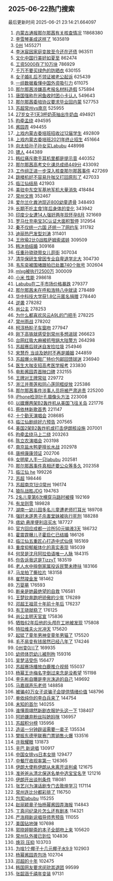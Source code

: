## 2025-06-22热门搜索 
最后更新时间 2025-06-21 23:14:21.664097 
1. [内蒙古通报那尔那茜有关核查情况](https://s.weibo.com/weibo?q=%23%E5%86%85%E8%92%99%E5%8F%A4%E9%80%9A%E6%8A%A5%E9%82%A3%E5%B0%94%E9%82%A3%E8%8C%9C%E6%9C%89%E5%85%B3%E6%A0%B8%E6%9F%A5%E6%83%85%E5%86%B5%23&t=31&band_rank=1&Refer=top) 11868380
1. [李雪琴美成这样了](https://s.weibo.com/weibo?q=%E6%9D%8E%E9%9B%AA%E7%90%B4%E7%BE%8E%E6%88%90%E8%BF%99%E6%A0%B7%E4%BA%86&t=31&band_rank=1&Refer=top) 1635819
1. [0州](https://s.weibo.com/weibo?q=0%E5%B7%9E&t=31&band_rank=1&Refer=top) 1455271
1. [李沐宸因家庭变故至今还在还债](https://s.weibo.com/weibo?q=%E6%9D%8E%E6%B2%90%E5%AE%B8%E5%9B%A0%E5%AE%B6%E5%BA%AD%E5%8F%98%E6%95%85%E8%87%B3%E4%BB%8A%E8%BF%98%E5%9C%A8%E8%BF%98%E5%80%BA&t=31&band_rank=2&Refer=top) 963511
1. [文化中国行美好如夏至](https://s.weibo.com/weibo?q=%23%E6%96%87%E5%8C%96%E4%B8%AD%E5%9B%BD%E8%A1%8C%E7%BE%8E%E5%A5%BD%E5%A6%82%E5%A4%8F%E8%87%B3%23&t=31&band_rank=3&Refer=top) 862474
1. [工资5000存了10万块](https://s.weibo.com/weibo?q=%E5%B7%A5%E8%B5%845000%E5%AD%98%E4%BA%8610%E4%B8%87%E5%9D%97&t=31&band_rank=4&Refer=top) 786929
1. [千万不要买绿色的防晒衣](https://s.weibo.com/weibo?q=%E5%8D%83%E4%B8%87%E4%B8%8D%E8%A6%81%E4%B9%B0%E7%BB%BF%E8%89%B2%E7%9A%84%E9%98%B2%E6%99%92%E8%A1%A3&t=31&band_rank=2&Refer=top) 630155
1. [女子婚礼后不领证被老公起诉](https://s.weibo.com/weibo?q=%23%E5%A5%B3%E5%AD%90%E5%A9%9A%E7%A4%BC%E5%90%8E%E4%B8%8D%E9%A2%86%E8%AF%81%E8%A2%AB%E8%80%81%E5%85%AC%E8%B5%B7%E8%AF%89%23&t=31&band_rank=5&Refer=top) 625439
1. [一组数据看懂中国外资吸引力](https://s.weibo.com/weibo?q=%23%E4%B8%80%E7%BB%84%E6%95%B0%E6%8D%AE%E7%9C%8B%E6%87%82%E4%B8%AD%E5%9B%BD%E5%A4%96%E8%B5%84%E5%90%B8%E5%BC%95%E5%8A%9B%23&t=31&band_rank=3&Refer=top) 611075
1. [那尔那茜涉嫌高考报名材料造假](https://s.weibo.com/weibo?q=%23%E9%82%A3%E5%B0%94%E9%82%A3%E8%8C%9C%E6%B6%89%E5%AB%8C%E9%AB%98%E8%80%83%E6%8A%A5%E5%90%8D%E6%9D%90%E6%96%99%E9%80%A0%E5%81%87%23&t=31&band_rank=4&Refer=top) 575894
1. [唐国强称在闲鱼收时团小卡认人](https://s.weibo.com/weibo?q=%23%E5%94%90%E5%9B%BD%E5%BC%BA%E7%A7%B0%E5%9C%A8%E9%97%B2%E9%B1%BC%E6%94%B6%E6%97%B6%E5%9B%A2%E5%B0%8F%E5%8D%A1%E8%AE%A4%E4%BA%BA%23&t=31&band_rank=4&Refer=top) 549643
1. [那尔那茜委培协议要求毕业回内蒙](https://s.weibo.com/weibo?q=%23%E9%82%A3%E5%B0%94%E9%82%A3%E8%8C%9C%E5%A7%94%E5%9F%B9%E5%8D%8F%E8%AE%AE%E8%A6%81%E6%B1%82%E6%AF%95%E4%B8%9A%E5%9B%9E%E5%86%85%E8%92%99%23&t=31&band_rank=5&Refer=top) 527753
1. [苏超常州vs南京](https://s.weibo.com/weibo?q=%23%E8%8B%8F%E8%B6%85%E5%B8%B8%E5%B7%9Evs%E5%8D%97%E4%BA%AC%23&t=31&band_rank=6&Refer=top) 525955
1. [27岁女子1天3杯奶茶抽出牛奶血](https://s.weibo.com/weibo?q=%2327%E5%B2%81%E5%A5%B3%E5%AD%901%E5%A4%A93%E6%9D%AF%E5%A5%B6%E8%8C%B6%E6%8A%BD%E5%87%BA%E7%89%9B%E5%A5%B6%E8%A1%80%23&t=31&band_rank=6&Refer=top) 494921
1. [昀牵孟绕](https://s.weibo.com/weibo?q=%E6%98%80%E7%89%B5%E5%AD%9F%E7%BB%95&t=31&band_rank=7&Refer=top) 494595
1. [酱园弄](https://s.weibo.com/weibo?q=%E9%85%B1%E5%9B%AD%E5%BC%84&t=31&band_rank=9&Refer=top) 494455
1. [上戏内蒙古委培班招收过12届学生](https://s.weibo.com/weibo?q=%23%E4%B8%8A%E6%88%8F%E5%86%85%E8%92%99%E5%8F%A4%E5%A7%94%E5%9F%B9%E7%8F%AD%E6%8B%9B%E6%94%B6%E8%BF%8712%E5%B1%8A%E5%AD%A6%E7%94%9F%23&t=31&band_rank=9&Refer=top) 492809
1. [上戏内蒙古委培班2021年终止招生](https://s.weibo.com/weibo?q=%23%E4%B8%8A%E6%88%8F%E5%86%85%E8%92%99%E5%8F%A4%E5%A7%94%E5%9F%B9%E7%8F%AD2021%E5%B9%B4%E7%BB%88%E6%AD%A2%E6%8B%9B%E7%94%9F%23&t=31&band_rank=10&Refer=top) 451664
1. [向太给孙子孙女买Labubu](https://s.weibo.com/weibo?q=%23%E5%90%91%E5%A4%AA%E7%BB%99%E5%AD%99%E5%AD%90%E5%AD%99%E5%A5%B3%E4%B9%B0Labubu%23&t=31&band_rank=11&Refer=top) 448998
1. [镖人](https://s.weibo.com/weibo?q=%E9%95%96%E4%BA%BA&t=31&band_rank=12&Refer=top) 444389
1. [韩红痛斥歌手耳机里都是提示音](https://s.weibo.com/weibo?q=%E9%9F%A9%E7%BA%A2%E7%97%9B%E6%96%A5%E6%AD%8C%E6%89%8B%E8%80%B3%E6%9C%BA%E9%87%8C%E9%83%BD%E6%98%AF%E6%8F%90%E7%A4%BA%E9%9F%B3&t=31&band_rank=13&Refer=top) 440352
1. [那尔那茜高考文化课总成绩449分](https://s.weibo.com/weibo?q=%23%E9%82%A3%E5%B0%94%E9%82%A3%E8%8C%9C%E9%AB%98%E8%80%83%E6%96%87%E5%8C%96%E8%AF%BE%E6%80%BB%E6%88%90%E7%BB%A9449%E5%88%86%23&t=31&band_rank=14&Refer=top) 433092
1. [工作组正进一步深入核查那尔那茜事件](https://s.weibo.com/weibo?q=%23%E5%B7%A5%E4%BD%9C%E7%BB%84%E6%AD%A3%E8%BF%9B%E4%B8%80%E6%AD%A5%E6%B7%B1%E5%85%A5%E6%A0%B8%E6%9F%A5%E9%82%A3%E5%B0%94%E9%82%A3%E8%8C%9C%E4%BA%8B%E4%BB%B6%23&t=31&band_rank=15&Refer=top) 427269
1. [跳楼机好不容易升咖又打回原形了](https://s.weibo.com/weibo?q=%E8%B7%B3%E6%A5%BC%E6%9C%BA%E5%A5%BD%E4%B8%8D%E5%AE%B9%E6%98%93%E5%8D%87%E5%92%96%E5%8F%88%E6%89%93%E5%9B%9E%E5%8E%9F%E5%BD%A2%E4%BA%86&t=31&band_rank=16&Refer=top) 427033
1. [临江仙结局](https://s.weibo.com/weibo?q=%E4%B8%B4%E6%B1%9F%E4%BB%99%E7%BB%93%E5%B1%80&t=31&band_rank=7&Refer=top) 421903
1. [美驻中东空军基地军机大量消失](https://s.weibo.com/weibo?q=%23%E7%BE%8E%E9%A9%BB%E4%B8%AD%E4%B8%9C%E7%A9%BA%E5%86%9B%E5%9F%BA%E5%9C%B0%E5%86%9B%E6%9C%BA%E5%A4%A7%E9%87%8F%E6%B6%88%E5%A4%B1%23&t=31&band_rank=8&Refer=top) 418484
1. [常州文旅](https://s.weibo.com/weibo?q=%23%E5%B8%B8%E5%B7%9E%E6%96%87%E6%97%85%23&t=31&band_rank=17&Refer=top) 352467
1. [爱尔兰化粪池现近800幼童遗骨](https://s.weibo.com/weibo?q=%23%E7%88%B1%E5%B0%94%E5%85%B0%E5%8C%96%E7%B2%AA%E6%B1%A0%E7%8E%B0%E8%BF%91800%E5%B9%BC%E7%AB%A5%E9%81%97%E9%AA%A8%23&t=31&band_rank=5&Refer=top) 348493
1. [长期不吃主食1年后身体的变化](https://s.weibo.com/weibo?q=%E9%95%BF%E6%9C%9F%E4%B8%8D%E5%90%83%E4%B8%BB%E9%A3%9F1%E5%B9%B4%E5%90%8E%E8%BA%AB%E4%BD%93%E7%9A%84%E5%8F%98%E5%8C%96&t=31&band_rank=6&Refer=top) 343942
1. [印度少女遭14人强奸两年现怀孕8月](https://s.weibo.com/weibo?q=%23%E5%8D%B0%E5%BA%A6%E5%B0%91%E5%A5%B3%E9%81%AD14%E4%BA%BA%E5%BC%BA%E5%A5%B8%E4%B8%A4%E5%B9%B4%E7%8E%B0%E6%80%80%E5%AD%958%E6%9C%88%23&t=31&band_rank=7&Refer=top) 321669
1. [罗马仕充电宝3C认证大面积暂停](https://s.weibo.com/weibo?q=%23%E7%BD%97%E9%A9%AC%E4%BB%95%E5%85%85%E7%94%B5%E5%AE%9D3C%E8%AE%A4%E8%AF%81%E5%A4%A7%E9%9D%A2%E7%A7%AF%E6%9A%82%E5%81%9C%23&t=31&band_rank=10&Refer=top) 312954
1. [秦不仅统一六国 还统一了网约车](https://s.weibo.com/weibo?q=%E7%A7%A6%E4%B8%8D%E4%BB%85%E7%BB%9F%E4%B8%80%E5%85%AD%E5%9B%BD%20%E8%BF%98%E7%BB%9F%E4%B8%80%E4%BA%86%E7%BD%91%E7%BA%A6%E8%BD%A6&t=31&band_rank=11&Refer=top) 311782
1. [迪丽热巴发型刘涛](https://s.weibo.com/weibo?q=%23%E8%BF%AA%E4%B8%BD%E7%83%AD%E5%B7%B4%E5%8F%91%E5%9E%8B%E5%88%98%E6%B6%9B%23&t=31&band_rank=12&Refer=top) 311401
1. [王欣瑜2比0战胜萨姆索诺娃](https://s.weibo.com/weibo?q=%23%E7%8E%8B%E6%AC%A3%E7%91%9C2%E6%AF%940%E6%88%98%E8%83%9C%E8%90%A8%E5%A7%86%E7%B4%A2%E8%AF%BA%E5%A8%83%23&t=31&band_rank=18&Refer=top) 309509
1. [韩沐伯结婚](https://s.weibo.com/weibo?q=%23%E9%9F%A9%E6%B2%90%E4%BC%AF%E7%BB%93%E5%A9%9A%23&t=31&band_rank=12&Refer=top) 309168
1. [任重孙骁骁带女儿逛街](https://s.weibo.com/weibo?q=%23%E4%BB%BB%E9%87%8D%E5%AD%99%E9%AA%81%E9%AA%81%E5%B8%A6%E5%A5%B3%E5%84%BF%E9%80%9B%E8%A1%97%23&t=31&band_rank=14&Refer=top) 307034
1. [清华保研生曾因专业自卑退学北大](https://s.weibo.com/weibo?q=%23%E6%B8%85%E5%8D%8E%E4%BF%9D%E7%A0%94%E7%94%9F%E6%9B%BE%E5%9B%A0%E4%B8%93%E4%B8%9A%E8%87%AA%E5%8D%91%E9%80%80%E5%AD%A6%E5%8C%97%E5%A4%A7%23&t=31&band_rank=15&Refer=top) 304730
1. [韦东奕被围堵跟拍已处置740个账号](https://s.weibo.com/weibo?q=%23%E9%9F%A6%E4%B8%9C%E5%A5%95%E8%A2%AB%E5%9B%B4%E5%A0%B5%E8%B7%9F%E6%8B%8D%E5%B7%B2%E5%A4%84%E7%BD%AE740%E4%B8%AA%E8%B4%A6%E5%8F%B7%23&t=31&band_rank=16&Refer=top) 302604
1. [mlxg被执行2500万](https://s.weibo.com/weibo?q=%23mlxg%E8%A2%AB%E6%89%A7%E8%A1%8C2500%E4%B8%87%23&t=31&band_rank=17&Refer=top) 300009
1. [小米 性能](https://s.weibo.com/weibo?q=%E5%B0%8F%E7%B1%B3%20%E6%80%A7%E8%83%BD&t=31&band_rank=8&Refer=top) 298618
1. [Labubu在二手市场价格暴跌](https://s.weibo.com/weibo?q=%23Labubu%E5%9C%A8%E4%BA%8C%E6%89%8B%E5%B8%82%E5%9C%BA%E4%BB%B7%E6%A0%BC%E6%9A%B4%E8%B7%8C%23&t=31&band_rank=19&Refer=top) 279377
1. [那尔那茜未在呼和浩特八中就读](https://s.weibo.com/weibo?q=%23%E9%82%A3%E5%B0%94%E9%82%A3%E8%8C%9C%E6%9C%AA%E5%9C%A8%E5%91%BC%E5%92%8C%E6%B5%A9%E7%89%B9%E5%85%AB%E4%B8%AD%E5%B0%B1%E8%AF%BB%23&t=31&band_rank=20&Refer=top) 278489
1. [华中科技大学获1.8亿元匿名捐赠](https://s.weibo.com/weibo?q=%23%E5%8D%8E%E4%B8%AD%E7%A7%91%E6%8A%80%E5%A4%A7%E5%AD%A6%E8%8E%B71.8%E4%BA%BF%E5%85%83%E5%8C%BF%E5%90%8D%E6%8D%90%E8%B5%A0%23&t=31&band_rank=18&Refer=top) 278440
1. [逆袭](https://s.weibo.com/weibo?q=%E9%80%86%E8%A2%AD&t=31&band_rank=21&Refer=top) 278282
1. [尚公主](https://s.weibo.com/weibo?q=%E5%B0%9A%E5%85%AC%E4%B8%BB&t=31&band_rank=19&Refer=top) 278253
1. [为什么都喜欢风云A9L的门把手](https://s.weibo.com/weibo?q=%23%E4%B8%BA%E4%BB%80%E4%B9%88%E9%83%BD%E5%96%9C%E6%AC%A2%E9%A3%8E%E4%BA%91A9L%E7%9A%84%E9%97%A8%E6%8A%8A%E6%89%8B%23&t=31&band_rank=20&Refer=top) 278225
1. [常州雨战](https://s.weibo.com/weibo?q=%E5%B8%B8%E5%B7%9E%E9%9B%A8%E6%88%98&t=31&band_rank=21&Refer=top) 278202
1. [柯淳杨肸子车窗吻](https://s.weibo.com/weibo?q=%E6%9F%AF%E6%B7%B3%E6%9D%A8%E8%82%B8%E5%AD%90%E8%BD%A6%E7%AA%97%E5%90%BB&t=31&band_rank=22&Refer=top) 277947
1. [刚下高铁就感受到常州多想进球](https://s.weibo.com/weibo?q=%23%E5%88%9A%E4%B8%8B%E9%AB%98%E9%93%81%E5%B0%B1%E6%84%9F%E5%8F%97%E5%88%B0%E5%B8%B8%E5%B7%9E%E5%A4%9A%E6%83%B3%E8%BF%9B%E7%90%83%23&t=31&band_rank=39&Refer=top) 266623
1. [台网红吸大麻被抓甩锅大陆警方](https://s.weibo.com/weibo?q=%23%E5%8F%B0%E7%BD%91%E7%BA%A2%E5%90%B8%E5%A4%A7%E9%BA%BB%E8%A2%AB%E6%8A%93%E7%94%A9%E9%94%85%E5%A4%A7%E9%99%86%E8%AD%A6%E6%96%B9%23&t=31&band_rank=23&Refer=top) 264298
1. [苏超赛后球迷自发捡垃圾](https://s.weibo.com/weibo?q=%23%E8%8B%8F%E8%B6%85%E8%B5%9B%E5%90%8E%E7%90%83%E8%BF%B7%E8%87%AA%E5%8F%91%E6%8D%A1%E5%9E%83%E5%9C%BE%23&t=31&band_rank=24&Refer=top) 254946
1. [宋慧乔 当谈及她时不再是婚姻](https://s.weibo.com/weibo?q=%E5%AE%8B%E6%85%A7%E4%B9%94%20%E5%BD%93%E8%B0%88%E5%8F%8A%E5%A5%B9%E6%97%B6%E4%B8%8D%E5%86%8D%E6%98%AF%E5%A9%9A%E5%A7%BB&t=31&band_rank=24&Refer=top) 244859
1. [苏超爆火拖鞋厂特价包邮回馈球迷](https://s.weibo.com/weibo?q=%23%E8%8B%8F%E8%B6%85%E7%88%86%E7%81%AB%E6%8B%96%E9%9E%8B%E5%8E%82%E7%89%B9%E4%BB%B7%E5%8C%85%E9%82%AE%E5%9B%9E%E9%A6%88%E7%90%83%E8%BF%B7%23&t=31&band_rank=25&Refer=top) 236940
1. [医生大咖支招高考医学报考](https://s.weibo.com/weibo?q=%23%E5%8C%BB%E7%94%9F%E5%A4%A7%E5%92%96%E6%94%AF%E6%8B%9B%E9%AB%98%E8%80%83%E5%8C%BB%E5%AD%A6%E6%8A%A5%E8%80%83%23&t=31&band_rank=26&Refer=top) 233830
1. [电影酱园弄首映口碑](https://s.weibo.com/weibo?q=%23%E7%94%B5%E5%BD%B1%E9%85%B1%E5%9B%AD%E5%BC%84%E9%A6%96%E6%98%A0%E5%8F%A3%E7%A2%91%23&t=31&band_rank=27&Refer=top) 232155
1. [王牌对王牌常驻](https://s.weibo.com/weibo?q=%23%E7%8E%8B%E7%89%8C%E5%AF%B9%E7%8E%8B%E7%89%8C%E5%B8%B8%E9%A9%BB%23&t=31&band_rank=25&Refer=top) 229772
1. [浙江并蒂莲和同心莲同框绽放](https://s.weibo.com/weibo?q=%23%E6%B5%99%E6%B1%9F%E5%B9%B6%E8%92%82%E8%8E%B2%E5%92%8C%E5%90%8C%E5%BF%83%E8%8E%B2%E5%90%8C%E6%A1%86%E7%BB%BD%E6%94%BE%23&t=31&band_rank=26&Refer=top) 225386
1. [那尔那茜事件涉事人员将被严肃追责](https://s.weibo.com/weibo?q=%23%E9%82%A3%E5%B0%94%E9%82%A3%E8%8C%9C%E4%BA%8B%E4%BB%B6%E6%B6%89%E4%BA%8B%E4%BA%BA%E5%91%98%E5%B0%86%E8%A2%AB%E4%B8%A5%E8%82%83%E8%BF%BD%E8%B4%A3%23&t=31&band_rank=27&Refer=top) 225200
1. [iPhone检测针孔摄像头方法](https://s.weibo.com/weibo?q=iPhone%E6%A3%80%E6%B5%8B%E9%92%88%E5%AD%94%E6%91%84%E5%83%8F%E5%A4%B4%E6%96%B9%E6%B3%95&t=31&band_rank=9&Refer=top) 223008
1. [以媒爆两架B2轰炸机从美国飞往关岛](https://s.weibo.com/weibo?q=%23%E4%BB%A5%E5%AA%92%E7%88%86%E4%B8%A4%E6%9E%B6B2%E8%BD%B0%E7%82%B8%E6%9C%BA%E4%BB%8E%E7%BE%8E%E5%9B%BD%E9%A3%9E%E5%BE%80%E5%85%B3%E5%B2%9B%23&t=31&band_rank=28&Refer=top) 221776
1. [蔡依林新歌首秀](https://s.weibo.com/weibo?q=%E8%94%A1%E4%BE%9D%E6%9E%97%E6%96%B0%E6%AD%8C%E9%A6%96%E7%A7%80&t=31&band_rank=29&Refer=top) 221147
1. [十个勤天演唱会](https://s.weibo.com/weibo?q=%23%E5%8D%81%E4%B8%AA%E5%8B%A4%E5%A4%A9%E6%BC%94%E5%94%B1%E4%BC%9A%23&t=31&band_rank=31&Refer=top) 208685
1. [临江仙剧组好六预告](https://s.weibo.com/weibo?q=%23%E4%B8%B4%E6%B1%9F%E4%BB%99%E5%89%A7%E7%BB%84%E5%A5%BD%E5%85%AD%E9%A2%84%E5%91%8A%23&t=31&band_rank=32&Refer=top) 207565
1. [美国2架B2轰炸机或打击伊朗核设施](https://s.weibo.com/weibo?q=%23%E7%BE%8E%E5%9B%BD2%E6%9E%B6B2%E8%BD%B0%E7%82%B8%E6%9C%BA%E6%88%96%E6%89%93%E5%87%BB%E4%BC%8A%E6%9C%97%E6%A0%B8%E8%AE%BE%E6%96%BD%23&t=31&band_rank=33&Refer=top) 207001
1. [昀牵孟绕马上二绕](https://s.weibo.com/weibo?q=%23%E6%98%80%E7%89%B5%E5%AD%9F%E7%BB%95%E9%A9%AC%E4%B8%8A%E4%BA%8C%E7%BB%95%23&t=31&band_rank=28&Refer=top) 203263
1. [陈立农演唱会](https://s.weibo.com/weibo?q=%E9%99%88%E7%AB%8B%E5%86%9C%E6%BC%94%E5%94%B1%E4%BC%9A&t=31&band_rank=29&Refer=top) 203198
1. [南京盐水鸭更擅长水战](https://s.weibo.com/weibo?q=%E5%8D%97%E4%BA%AC%E7%9B%90%E6%B0%B4%E9%B8%AD%E6%9B%B4%E6%93%85%E9%95%BF%E6%B0%B4%E6%88%98&t=31&band_rank=30&Refer=top) 202978
1. [唐梓康康领证](https://s.weibo.com/weibo?q=%23%E5%94%90%E6%A2%93%E5%BA%B7%E5%BA%B7%E9%A2%86%E8%AF%81%23&t=31&band_rank=31&Refer=top) 202706
1. [女明星人手一只labubu](https://s.weibo.com/weibo?q=%E5%A5%B3%E6%98%8E%E6%98%9F%E4%BA%BA%E6%89%8B%E4%B8%80%E5%8F%AAlabubu&t=31&band_rank=32&Refer=top) 202581
1. [那尔那茜事件真相还要公众等多久](https://s.weibo.com/weibo?q=%23%E9%82%A3%E5%B0%94%E9%82%A3%E8%8C%9C%E4%BA%8B%E4%BB%B6%E7%9C%9F%E7%9B%B8%E8%BF%98%E8%A6%81%E5%85%AC%E4%BC%97%E7%AD%89%E5%A4%9A%E4%B9%85%23&t=31&band_rank=33&Refer=top) 202358
1. [临江仙 he](https://s.weibo.com/weibo?q=%E4%B8%B4%E6%B1%9F%E4%BB%99%20he&t=31&band_rank=35&Refer=top) 199226
1. [苏超](https://s.weibo.com/weibo?q=%E8%8B%8F%E8%B6%85&t=31&band_rank=36&Refer=top) 198446
1. [苏超南京1比0常州](https://s.weibo.com/weibo?q=%23%E8%8B%8F%E8%B6%85%E5%8D%97%E4%BA%AC1%E6%AF%940%E5%B8%B8%E5%B7%9E%23&t=31&band_rank=37&Refer=top) 196174
1. [狼队战胜JDG](https://s.weibo.com/weibo?q=%23%E7%8B%BC%E9%98%9F%E6%88%98%E8%83%9CJDG%23&t=31&band_rank=36&Refer=top) 194763
1. [2名儿童第6次横穿马路时被撞](https://s.weibo.com/weibo?q=%232%E5%90%8D%E5%84%BF%E7%AB%A5%E7%AC%AC6%E6%AC%A1%E6%A8%AA%E7%A9%BF%E9%A9%AC%E8%B7%AF%E6%97%B6%E8%A2%AB%E6%92%9E%23&t=31&band_rank=37&Refer=top) 192169
1. [有龙则零](https://s.weibo.com/weibo?q=%E6%9C%89%E9%BE%99%E5%88%99%E9%9B%B6&t=31&band_rank=10&Refer=top) 189828
1. [湖南一幼儿园多名儿童遭老师打耳光](https://s.weibo.com/weibo?q=%23%E6%B9%96%E5%8D%97%E4%B8%80%E5%B9%BC%E5%84%BF%E5%9B%AD%E5%A4%9A%E5%90%8D%E5%84%BF%E7%AB%A5%E9%81%AD%E8%80%81%E5%B8%88%E6%89%93%E8%80%B3%E5%85%89%23&t=31&band_rank=11&Refer=top) 189708
1. [强奸未遂男子杀害堂妹被执行死刑](https://s.weibo.com/weibo?q=%23%E5%BC%BA%E5%A5%B8%E6%9C%AA%E9%81%82%E7%94%B7%E5%AD%90%E6%9D%80%E5%AE%B3%E5%A0%82%E5%A6%B9%E8%A2%AB%E6%89%A7%E8%A1%8C%E6%AD%BB%E5%88%91%23&t=31&band_rank=13&Refer=top) 188288
1. [痞幼 悬崖便利店买水](https://s.weibo.com/weibo?q=%E7%97%9E%E5%B9%BC%20%E6%82%AC%E5%B4%96%E4%BE%BF%E5%88%A9%E5%BA%97%E4%B9%B0%E6%B0%B4&t=31&band_rank=14&Refer=top) 187727
1. [官方回应成都一诊所50元输液3天](https://s.weibo.com/weibo?q=%23%E5%AE%98%E6%96%B9%E5%9B%9E%E5%BA%94%E6%88%90%E9%83%BD%E4%B8%80%E8%AF%8A%E6%89%8050%E5%85%83%E8%BE%93%E6%B6%B23%E5%A4%A9%23&t=31&band_rank=15&Refer=top) 186732
1. [霍震霆曝儿子霍启仁已结婚](https://s.weibo.com/weibo?q=%23%E9%9C%8D%E9%9C%87%E9%9C%86%E6%9B%9D%E5%84%BF%E5%AD%90%E9%9C%8D%E5%90%AF%E4%BB%81%E5%B7%B2%E7%BB%93%E5%A9%9A%23&t=31&band_rank=16&Refer=top) 186126
1. [临江仙五重匠心打造中式仙侠](https://s.weibo.com/weibo?q=%23%E4%B8%B4%E6%B1%9F%E4%BB%99%E4%BA%94%E9%87%8D%E5%8C%A0%E5%BF%83%E6%89%93%E9%80%A0%E4%B8%AD%E5%BC%8F%E4%BB%99%E4%BE%A0%23&t=31&band_rank=17&Refer=top) 185169
1. [重度抑郁躯体化的真实表现](https://s.weibo.com/weibo?q=%E9%87%8D%E5%BA%A6%E6%8A%91%E9%83%81%E8%BA%AF%E4%BD%93%E5%8C%96%E7%9A%84%E7%9C%9F%E5%AE%9E%E8%A1%A8%E7%8E%B0&t=31&band_rank=18&Refer=top) 185039
1. [何炅是沈月阿拉伯语唯一人脉](https://s.weibo.com/weibo?q=%23%E4%BD%95%E7%82%85%E6%98%AF%E6%B2%88%E6%9C%88%E9%98%BF%E6%8B%89%E4%BC%AF%E8%AF%AD%E5%94%AF%E4%B8%80%E4%BA%BA%E8%84%89%23&t=31&band_rank=19&Refer=top) 184315
1. [你告诉我这是TizzyT](https://s.weibo.com/weibo?q=%E4%BD%A0%E5%91%8A%E8%AF%89%E6%88%91%E8%BF%99%E6%98%AFTizzyT&t=31&band_rank=39&Refer=top) 183519
1. [老人水中摔倒家属投诉民警未搀扶](https://s.weibo.com/weibo?q=%23%E8%80%81%E4%BA%BA%E6%B0%B4%E4%B8%AD%E6%91%94%E5%80%92%E5%AE%B6%E5%B1%9E%E6%8A%95%E8%AF%89%E6%B0%91%E8%AD%A6%E6%9C%AA%E6%90%80%E6%89%B6%23&t=31&band_rank=20&Refer=top) 183166
1. [马龙拍了撕拉片](https://s.weibo.com/weibo?q=%23%E9%A9%AC%E9%BE%99%E6%8B%8D%E4%BA%86%E6%92%95%E6%8B%89%E7%89%87%23&t=31&band_rank=21&Refer=top) 183158
1. [崔然竣金发](https://s.weibo.com/weibo?q=%E5%B4%94%E7%84%B6%E7%AB%A3%E9%87%91%E5%8F%91&t=31&band_rank=22&Refer=top) 181462
1. [万婴墓](https://s.weibo.com/weibo?q=%E4%B8%87%E5%A9%B4%E5%A2%93&t=31&band_rank=23&Refer=top) 176593
1. [断亲是她最绝望的自救](https://s.weibo.com/weibo?q=%E6%96%AD%E4%BA%B2%E6%98%AF%E5%A5%B9%E6%9C%80%E7%BB%9D%E6%9C%9B%E7%9A%84%E8%87%AA%E6%95%91&t=31&band_rank=24&Refer=top) 176581
1. [王楚钦奔跑吧骄傲的少年](https://s.weibo.com/weibo?q=%E7%8E%8B%E6%A5%9A%E9%92%A6%E5%A5%94%E8%B7%91%E5%90%A7%E9%AA%84%E5%82%B2%E7%9A%84%E5%B0%91%E5%B9%B4&t=31&band_rank=25&Refer=top) 176289
1. [邓超王祖蓝十年前十年后](https://s.weibo.com/weibo?q=%23%E9%82%93%E8%B6%85%E7%8E%8B%E7%A5%96%E8%93%9D%E5%8D%81%E5%B9%B4%E5%89%8D%E5%8D%81%E5%B9%B4%E5%90%8E%23&t=31&band_rank=26&Refer=top) 176237
1. [有王骁就稳了](https://s.weibo.com/weibo?q=%23%E6%9C%89%E7%8E%8B%E9%AA%81%E5%B0%B1%E7%A8%B3%E4%BA%86%23&t=31&band_rank=27&Refer=top) 176125
1. [尚公主明天官宣](https://s.weibo.com/weibo?q=%23%E5%B0%9A%E5%85%AC%E4%B8%BB%E6%98%8E%E5%A4%A9%E5%AE%98%E5%AE%A3%23&t=31&band_rank=28&Refer=top) 175836
1. [牺牲62年后他的头颅在工地被发现](https://s.weibo.com/weibo?q=%23%E7%89%BA%E7%89%B262%E5%B9%B4%E5%90%8E%E4%BB%96%E7%9A%84%E5%A4%B4%E9%A2%85%E5%9C%A8%E5%B7%A5%E5%9C%B0%E8%A2%AB%E5%8F%91%E7%8E%B0%23&t=31&band_rank=29&Refer=top) 175808
1. [特拉维夫火光冲天](https://s.weibo.com/weibo?q=%E7%89%B9%E6%8B%89%E7%BB%B4%E5%A4%AB%E7%81%AB%E5%85%89%E5%86%B2%E5%A4%A9&t=31&band_rank=30&Refer=top) 175620
1. [起猛了童年男神变童年男猫了](https://s.weibo.com/weibo?q=%E8%B5%B7%E7%8C%9B%E4%BA%86%E7%AB%A5%E5%B9%B4%E7%94%B7%E7%A5%9E%E5%8F%98%E7%AB%A5%E5%B9%B4%E7%94%B7%E7%8C%AB%E4%BA%86&t=31&band_rank=31&Refer=top) 175520
1. [毛不易变有钱居然已经八年了](https://s.weibo.com/weibo?q=%E6%AF%9B%E4%B8%8D%E6%98%93%E5%8F%98%E6%9C%89%E9%92%B1%E5%B1%85%E7%84%B6%E5%B7%B2%E7%BB%8F%E5%85%AB%E5%B9%B4%E4%BA%86&t=31&band_rank=40&Refer=top) 174246
1. [0州变0川了](https://s.weibo.com/weibo?q=%230%E5%B7%9E%E5%8F%980%E5%B7%9D%E4%BA%86%23&t=31&band_rank=41&Refer=top) 169935
1. [幼师体罚幼儿被刑拘](https://s.weibo.com/weibo?q=%23%E5%B9%BC%E5%B8%88%E4%BD%93%E7%BD%9A%E5%B9%BC%E5%84%BF%E8%A2%AB%E5%88%91%E6%8B%98%23&t=31&band_rank=38&Refer=top) 159316
1. [吴梦洁受伤](https://s.weibo.com/weibo?q=%E5%90%B4%E6%A2%A6%E6%B4%81%E5%8F%97%E4%BC%A4&t=31&band_rank=42&Refer=top) 156477
1. [苏超赛场播放白鹿推介视频](https://s.weibo.com/weibo?q=%23%E8%8B%8F%E8%B6%85%E8%B5%9B%E5%9C%BA%E6%92%AD%E6%94%BE%E7%99%BD%E9%B9%BF%E6%8E%A8%E4%BB%8B%E8%A7%86%E9%A2%91%23&t=31&band_rank=40&Refer=top) 155037
1. [杨幂王许梅名字倒过来念是没希望](https://s.weibo.com/weibo?q=%E6%9D%A8%E5%B9%82%E7%8E%8B%E8%AE%B8%E6%A2%85%E5%90%8D%E5%AD%97%E5%80%92%E8%BF%87%E6%9D%A5%E5%BF%B5%E6%98%AF%E6%B2%A1%E5%B8%8C%E6%9C%9B&t=31&band_rank=43&Refer=top) 151198
1. [李先彬自曝是李光洙追的自己](https://s.weibo.com/weibo?q=%23%E6%9D%8E%E5%85%88%E5%BD%AC%E8%87%AA%E6%9B%9D%E6%98%AF%E6%9D%8E%E5%85%89%E6%B4%99%E8%BF%BD%E7%9A%84%E8%87%AA%E5%B7%B1%23&t=31&band_rank=32&Refer=top) 149692
1. [马嘉祺声乐老师](https://s.weibo.com/weibo?q=%E9%A9%AC%E5%98%89%E7%A5%BA%E5%A3%B0%E4%B9%90%E8%80%81%E5%B8%88&t=31&band_rank=33&Refer=top) 148858
1. [被骗40万女子说骗子会提供情绪价值](https://s.weibo.com/weibo?q=%23%E8%A2%AB%E9%AA%9740%E4%B8%87%E5%A5%B3%E5%AD%90%E8%AF%B4%E9%AA%97%E5%AD%90%E4%BC%9A%E6%8F%90%E4%BE%9B%E6%83%85%E7%BB%AA%E4%BB%B7%E5%80%BC%23&t=31&band_rank=34&Refer=top) 148796
1. [单依纯你的李白兵来了](https://s.weibo.com/weibo?q=%E5%8D%95%E4%BE%9D%E7%BA%AF%E4%BD%A0%E7%9A%84%E6%9D%8E%E7%99%BD%E5%85%B5%E6%9D%A5%E4%BA%86&t=31&band_rank=44&Refer=top) 144754
1. [未知的首尔](https://s.weibo.com/weibo?q=%E6%9C%AA%E7%9F%A5%E7%9A%84%E9%A6%96%E5%B0%94&t=31&band_rank=45&Refer=top) 140255
1. [谁懂周翊然新剧衣服护头这一下](https://s.weibo.com/weibo?q=%E8%B0%81%E6%87%82%E5%91%A8%E7%BF%8A%E7%84%B6%E6%96%B0%E5%89%A7%E8%A1%A3%E6%9C%8D%E6%8A%A4%E5%A4%B4%E8%BF%99%E4%B8%80%E4%B8%8B&t=31&band_rank=46&Refer=top) 138407
1. [阿娇嫌弃粉丝叫她妈咪](https://s.weibo.com/weibo?q=%E9%98%BF%E5%A8%87%E5%AB%8C%E5%BC%83%E7%B2%89%E4%B8%9D%E5%8F%AB%E5%A5%B9%E5%A6%88%E5%92%AA&t=31&band_rank=47&Refer=top) 136957
1. [苏超积分榜](https://s.weibo.com/weibo?q=%23%E8%8B%8F%E8%B6%85%E7%A7%AF%E5%88%86%E6%A6%9C%23&t=31&band_rank=48&Refer=top) 135956
1. [造谣一分钟辟谣需要一辈子](https://s.weibo.com/weibo?q=%E9%80%A0%E8%B0%A3%E4%B8%80%E5%88%86%E9%92%9F%E8%BE%9F%E8%B0%A3%E9%9C%80%E8%A6%81%E4%B8%80%E8%BE%88%E5%AD%90&t=31&band_rank=41&Refer=top) 135534
1. [樊振东德甲联赛门票销售火爆](https://s.weibo.com/weibo?q=%23%E6%A8%8A%E6%8C%AF%E4%B8%9C%E5%BE%B7%E7%94%B2%E8%81%94%E8%B5%9B%E9%97%A8%E7%A5%A8%E9%94%80%E5%94%AE%E7%81%AB%E7%88%86%23&t=31&band_rank=42&Refer=top) 133516
1. [许我耀眼](https://s.weibo.com/weibo?q=%E8%AE%B8%E6%88%91%E8%80%80%E7%9C%BC&t=31&band_rank=44&Refer=top) 131873
1. [辛巴 新说唱](https://s.weibo.com/weibo?q=%E8%BE%9B%E5%B7%B4%20%E6%96%B0%E8%AF%B4%E5%94%B1&t=31&band_rank=45&Refer=top) 130917
1. [中国女排vs日本女排](https://s.weibo.com/weibo?q=%23%E4%B8%AD%E5%9B%BD%E5%A5%B3%E6%8E%92vs%E6%97%A5%E6%9C%AC%E5%A5%B3%E6%8E%92%23&t=31&band_rank=49&Refer=top) 129477
1. [中餐厅收视率第一](https://s.weibo.com/weibo?q=%23%E4%B8%AD%E9%A4%90%E5%8E%85%E6%94%B6%E8%A7%86%E7%8E%87%E7%AC%AC%E4%B8%80%23&t=31&band_rank=35&Refer=top) 126365
1. [伊朗大使称伊朗从未离开谈判桌](https://s.weibo.com/weibo?q=%23%E4%BC%8A%E6%9C%97%E5%A4%A7%E4%BD%BF%E7%A7%B0%E4%BC%8A%E6%9C%97%E4%BB%8E%E6%9C%AA%E7%A6%BB%E5%BC%80%E8%B0%88%E5%88%A4%E6%A1%8C%23&t=31&band_rank=36&Refer=top) 121675
1. [准爸爸从清北保送名单中选宝宝名字](https://s.weibo.com/weibo?q=%23%E5%87%86%E7%88%B8%E7%88%B8%E4%BB%8E%E6%B8%85%E5%8C%97%E4%BF%9D%E9%80%81%E5%90%8D%E5%8D%95%E4%B8%AD%E9%80%89%E5%AE%9D%E5%AE%9D%E5%90%8D%E5%AD%97%23&t=31&band_rank=47&Refer=top) 121216
1. [伊朗开出谈判条件](https://s.weibo.com/weibo?q=%23%E4%BC%8A%E6%9C%97%E5%BC%80%E5%87%BA%E8%B0%88%E5%88%A4%E6%9D%A1%E4%BB%B6%23&t=31&band_rank=37&Refer=top) 118081
1. [张艺兴为演话剧专门去敦煌学习](https://s.weibo.com/weibo?q=%23%E5%BC%A0%E8%89%BA%E5%85%B4%E4%B8%BA%E6%BC%94%E8%AF%9D%E5%89%A7%E4%B8%93%E9%97%A8%E5%8E%BB%E6%95%A6%E7%85%8C%E5%AD%A6%E4%B9%A0%23&t=31&band_rank=38&Refer=top) 117114
1. [常州连比分都彩排了](https://s.weibo.com/weibo?q=%23%E5%B8%B8%E5%B7%9E%E8%BF%9E%E6%AF%94%E5%88%86%E9%83%BD%E5%BD%A9%E6%8E%92%E4%BA%86%23&t=31&band_rank=40&Refer=top) 116750
1. [包浆labubu](https://s.weibo.com/weibo?q=%E5%8C%85%E6%B5%86labubu&t=31&band_rank=41&Refer=top) 115255
1. [赵丽颖章子怡杨幂酱园弄海报](https://s.weibo.com/weibo?q=%23%E8%B5%B5%E4%B8%BD%E9%A2%96%E7%AB%A0%E5%AD%90%E6%80%A1%E6%9D%A8%E5%B9%82%E9%85%B1%E5%9B%AD%E5%BC%84%E6%B5%B7%E6%8A%A5%23&t=31&band_rank=42&Refer=top) 114843
1. [丁真问纪录片怎么还有剧本](https://s.weibo.com/weibo?q=%E4%B8%81%E7%9C%9F%E9%97%AE%E7%BA%AA%E5%BD%95%E7%89%87%E6%80%8E%E4%B9%88%E8%BF%98%E6%9C%89%E5%89%A7%E6%9C%AC&t=31&band_rank=48&Refer=top) 114321
1. [严浩翔新说唱导师秀预告](https://s.weibo.com/weibo?q=%23%E4%B8%A5%E6%B5%A9%E7%BF%94%E6%96%B0%E8%AF%B4%E5%94%B1%E5%AF%BC%E5%B8%88%E7%A7%80%E9%A2%84%E5%91%8A%23&t=31&band_rank=49&Refer=top) 111055
1. [美国钻地弹](https://s.weibo.com/weibo?q=%E7%BE%8E%E5%9B%BD%E9%92%BB%E5%9C%B0%E5%BC%B9&t=31&band_rank=43&Refer=top) 107698
1. [郭晓婷聊斋的本子全部吻上来](https://s.weibo.com/weibo?q=%E9%83%AD%E6%99%93%E5%A9%B7%E8%81%8A%E6%96%8B%E7%9A%84%E6%9C%AC%E5%AD%90%E5%85%A8%E9%83%A8%E5%90%BB%E4%B8%8A%E6%9D%A5&t=31&band_rank=44&Refer=top) 105620
1. [常州队外援已到位](https://s.weibo.com/weibo?q=%23%E5%B8%B8%E5%B7%9E%E9%98%9F%E5%A4%96%E6%8F%B4%E5%B7%B2%E5%88%B0%E4%BD%8D%23&t=31&band_rank=45&Refer=top) 104836
1. [焕羽 压抑](https://s.weibo.com/weibo?q=%E7%84%95%E7%BE%BD%20%E5%8E%8B%E6%8A%91&t=31&band_rank=50&Refer=top) 103703
1. [为啥1个椰子十几元椰子水9.9](https://s.weibo.com/weibo?q=%23%E4%B8%BA%E5%95%A51%E4%B8%AA%E6%A4%B0%E5%AD%90%E5%8D%81%E5%87%A0%E5%85%83%E6%A4%B0%E5%AD%90%E6%B0%B49.9%23&t=31&band_rank=46&Refer=top) 102903
1. [杨幂酱园弄包场](https://s.weibo.com/weibo?q=%23%E6%9D%A8%E5%B9%82%E9%85%B1%E5%9B%AD%E5%BC%84%E5%8C%85%E5%9C%BA%23&t=31&band_rank=47&Refer=top) 102704
1. [邓超的十年](https://s.weibo.com/weibo?q=%23%E9%82%93%E8%B6%85%E7%9A%84%E5%8D%81%E5%B9%B4%23&t=31&band_rank=48&Refer=top) 102475
1. [韩国网友要求闵玧其退团](https://s.weibo.com/weibo?q=%23%E9%9F%A9%E5%9B%BD%E7%BD%91%E5%8F%8B%E8%A6%81%E6%B1%82%E9%97%B5%E7%8E%A7%E5%85%B6%E9%80%80%E5%9B%A2%23&t=31&band_rank=49&Refer=top) 99599
1. [张韶涵千禧年变装](https://s.weibo.com/weibo?q=%E5%BC%A0%E9%9F%B6%E6%B6%B5%E5%8D%83%E7%A6%A7%E5%B9%B4%E5%8F%98%E8%A3%85&t=31&band_rank=50&Refer=top) 97131
